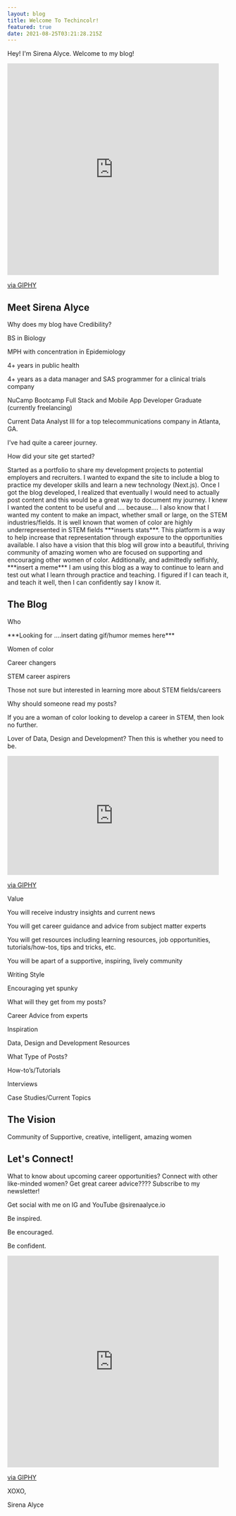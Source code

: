 ```yaml
---
layout: blog
title: Welcome To Techincolr!
featured: true
date: 2021-08-25T03:21:28.215Z
---
```

Hey! I'm Sirena Alyce. Welcome to my blog!

<iframe src="https://giphy.com/embed/3o7btV5GAWaGkwjTrO" width="480" height="480" frameBorder="0" class="giphy-embed" allowFullScreen></iframe><p><a href="https://giphy.com/gifs/reactionseditor-3o7btV5GAWaGkwjTrO">via GIPHY</a></p>

## Meet Sirena Alyce

Why does my blog have Credibility?

BS in Biology

MPH with concentration in Epidemiology

4+ years in public health

4+ years as a data manager and SAS programmer for a clinical trials company

NuCamp Bootcamp Full Stack and Mobile App Developer Graduate (currently freelancing)

Current Data Analyst III for a top telecommunications company in Atlanta, GA.

I’ve had quite a career journey.

How did your site get started?

Started as a portfolio to share my development projects to potential employers and recruiters. I wanted to expand the site to include a blog to practice my developer skills and learn a new technology (Next.js). Once I got the blog developed, I realized that eventually I would need to actually post content and this would be a great way to document my journey. I knew I wanted the content to be useful and …. because…. I also know that I wanted my content to make an impact, whether small or large, on the STEM industries/fields. It is well known that women of color are highly underrepresented in STEM fields \*\*\*inserts stats\*\*\*. This platform is a way to help increase that representation through exposure to the opportunities available. I also have a vision that this blog will grow into a beautiful, thriving community of amazing women who are focused on supporting and encouraging other women of color. Additionally, and admittedly selfishly, \*\*\*insert a meme\*\*\* I am using this blog as a way to continue to learn and test out what I learn through practice and teaching. I figured if I can teach it, and teach it well, then I can confidently say I know it.

## The Blog

Who

\*\*\*Looking for ….insert dating gif/humor memes here\*\*\*

Women of color

Career changers

STEM career aspirers

Those not sure but interested in learning more about STEM fields/careers

Why should someone read my posts?

If you are a woman of color looking to develop a career in STEM, then look no further.

Lover of Data, Design and Development? Then this is whether you need to be.

<iframe src="https://giphy.com/embed/f0rPFeXM19PI4" width="480" height="270" frameBorder="0" class="giphy-embed" allowFullScreen></iframe><p><a href="https://giphy.com/gifs/ShalitaGrant-point-pointing-f0rPFeXM19PI4">via GIPHY</a></p>

Value

You will receive industry insights and current news

You will get career guidance and advice from subject matter experts

You will get resources including learning resources, job opportunities, tutorials/how-tos, tips and tricks, etc.

You will be apart of a supportive, inspiring, lively community

Writing Style

Encouraging yet spunky



What will they get from my posts?

Career Advice from experts

Inspiration

Data, Design and Development Resources

What Type of Posts?

How-to’s/Tutorials

Interviews

Case Studies/Current Topics

## The Vision

Community of Supportive, creative, intelligent, amazing women

## Let's Connect!

What to know about upcoming career opportunities? Connect with other like-minded women? Get great career advice???? Subscribe to my newsletter!

Get social with me on IG and YouTube @sirenaalyce.io

Be inspired.

Be encouraged.

Be confident.

<iframe src="https://giphy.com/embed/saXI5qYeNOC4Zo8MDc" width="480" height="480" frameBorder="0" class="giphy-embed" allowFullScreen></iframe><p><a href="https://giphy.com/gifs/helloall-thank-you-thanks-thanx-saXI5qYeNOC4Zo8MDc">via GIPHY</a></p>

XOXO,

Sirena Alyce